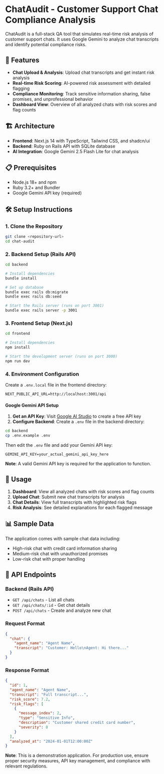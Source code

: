 # ChatAudit - Customer Support Chat Compliance Analysis

ChatAudit is a full-stack QA tool that simulates real-time risk analysis of customer support chats. It uses Google Gemini to analyze chat transcripts and identify potential compliance risks.

## 🚀 Features

- **Chat Upload & Analysis**: Upload chat transcripts and get instant risk analysis
- **Real-time Risk Scoring**: AI-powered risk assessment with detailed flagging
- **Compliance Monitoring**: Track sensitive information sharing, false promises, and unprofessional behavior
- **Dashboard View**: Overview of all analyzed chats with risk scores and flag counts

## 🏗️ Architecture

- **Frontend**: Next.js 14 with TypeScript, Tailwind CSS, and shadcn/ui
- **Backend**: Ruby on Rails API with SQLite database
- **AI Integration**: Google Gemini 2.5 Flash Lite for chat analysis

## 📋 Prerequisites

- Node.js 18+ and npm
- Ruby 3.2+ and Bundler
- Google Gemini API key (required)

## 🛠️ Setup Instructions

### 1. Clone the Repository

```bash
git clone <repository-url>
cd chat-audit
```

### 2. Backend Setup (Rails API)

```bash
cd backend

# Install dependencies
bundle install

# Set up database
bundle exec rails db:migrate
bundle exec rails db:seed

# Start the Rails server (runs on port 3001)
bundle exec rails server -p 3001
```

### 3. Frontend Setup (Next.js)

```bash
cd frontend

# Install dependencies
npm install

# Start the development server (runs on port 3000)
npm run dev
```

### 4. Environment Configuration

Create a `.env.local` file in the frontend directory:

```env
NEXT_PUBLIC_API_URL=http://localhost:3001/api
```

#### Google Gemini API Setup

1. **Get an API Key**: Visit [Google AI Studio](https://makersuite.google.com/app/apikey) to create a free API key
2. **Configure Backend**: Create a `.env` file in the backend directory:

```bash
cd backend
cp .env.example .env
```

Then edit the `.env` file and add your Gemini API key:

```env
GEMINI_API_KEY=your_actual_gemini_api_key_here
```

**Note**: A valid Gemini API key is required for the application to function.

## 🎯 Usage

1. **Dashboard**: View all analyzed chats with risk scores and flag counts
2. **Upload Chat**: Submit new chat transcripts for analysis
3. **Chat Details**: View full transcripts with highlighted risk flags
4. **Risk Analysis**: See detailed explanations for each flagged message

## 📊 Sample Data

The application comes with sample chat data including:
- High-risk chat with credit card information sharing
- Medium-risk chat with unauthorized promises
- Low-risk chat with proper handling

## 🔧 API Endpoints

### Backend (Rails API)

- `GET /api/chats` - List all chats
- `GET /api/chats/:id` - Get chat details
- `POST /api/chats` - Create and analyze new chat

### Request Format

```json
{
  "chat": {
    "agent_name": "Agent Name",
    "transcript": "Customer: Hello\nAgent: Hi there..."
  }
}
```

### Response Format

```json
{
  "id": 1,
  "agent_name": "Agent Name",
  "transcript": "Full transcript...",
  "risk_score": 7.2,
  "risk_flags": [
    {
      "message_index": 2,
      "type": "Sensitive Info",
      "description": "Customer shared credit card number",
      "severity": 8
    }
  ],
  "analyzed_at": "2024-01-01T12:00:00Z"
}
```

**Note**: This is a demonstration application. For production use, ensure proper security measures, API key management, and compliance with relevant regulations. 